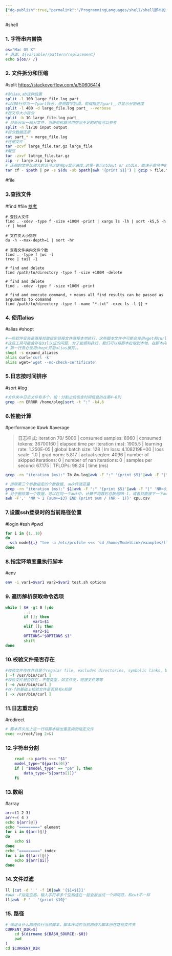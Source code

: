 ```yaml
---
{"dg-publish":true,"permalink":"/ProgrammingLanguages/shell/shell脚本的一些tricks/","noteIcon":"3"}
---
```


#shell
### 1. 字符串内替换

```bash
os="Mac OS X"
# 语法: ${variable//pattern/replacement}
echo ${os// /}
```

### 2. 文件拆分和压缩
#split 
https://stackoverflow.com/a/50606414

```bash
#默认aa,ab这种后置
split -l 100 large_file.log part_
#以400行作为一个part拆分，使用数字后缀，前缀指定为part_,并显示分割进度
split -l 400 -d large_file.log part_ --verbose
#按文件大小拆分
split -b 1G large_file.log part_
# 只拆分出一部分文件，当使用机器可用空间不足的时候可以参考
split -n l1/10 input output
#拆分数据还原
cat part_* > merge_file.log
#压缩文件
tar -zcvf large_file.tar.gz large_file
#解压
tar -zxvf latrge_file.tar.gz
zip -r large.zip large
# 压缩的文件比较大的话可以使用pv显示进度,这里-表示stdout or stdin，取决于命令中的位置，需要明确的是这不是shell内置的而是取决于具体命令的实现
tar cf - $path | pv -s $(du -sb $path|awk '{print $1}') | gzip > file.tar.gz

```

#file
### 3.查找文件
#find #file
[参考](https://www.myfreax.com/find-large-files-in-linux/)

```shell
# 查找大文件
find . -xdev -type f -size +100M -print | xargs ls -lh | sort -k5,5 -h -r | head

# 文件夹大小排序
du -h --max-depth=1 | sort -hr

# 查看文件夹内文件个数
find . -type f |wc -l
tree | tail -1

# find and delete
find /path/to/directory -type f -size +100M -delete

# find and delete
find . -xdev -type f -size +100M -print

# find and execute command, + means all find results can be passed as arguments to comamnd
find /path/to/directory -type f -name "*.txt" -exec ls -l {} +

```

### 4. 使用alias
#alias #shopt

```bash
#一些软件安装是直接拉取指定链接文件直接本地执行，这些脚本文件中可能会使用wget和curl来拉取依赖
#这些工具可能会存在ssl认证的问题，为了能顺利执行，我们可以将脚本拉取到本地，在脚本内第一行使用alias
# 第一行务必使用shopt开启alias展开。。
shopt -s expand_aliases
alias curl='curl -k'
alias wget='wget --no-check-certificate'

```

### 5.日志按时间排序
#sort #log
```bash
#文件夹中日志文件有多个，按：分割之后包含时间信息的在第4~6列
grep -rn ERROR /home/plog|sort -t ":" -k4,6

```

### 6.性能计算
#performance #awk #average
> 日志样式:
>  iteration       70/    5000 | consumed samples:         8960 | consumed tokens:     36700160 | elapsed time per iteration (ms): 1905.5 | learning rate: 1.250E-05 | global batch size:   128 | lm loss: 4.108219E+00 | loss scale: 1.0 | grad norm: 5.817 | actual seqlen:  4096 | number of skipped iterations:   0 | number of nan iterations:   0 | samples per second: 67.175 | TFLOPs: 98.24 | time (ms)
```bash
grep -rn "iteration (ms):" 7b_8m.log|awk -F ":" '{print $5}'|awk -F "|" '{print $1}' |awk '{sum+=$1} END {printf "average performance= %f tokens/s/p",sum/NR}'

# 排除第三个参数指定的个数数据, awk传递变量
grep -rn "iteration (ms):" $1|awk -F ":" '{print $5}'|awk -F "|" 'NR>dismiss {print $1}' dismiss=$3 |awk '{sum+=$1} END {printf ",avg iteration time: %fms, average performance= %f tokens/s/p\n",sum/NR, perbz*4096*1000*NR/sum}' perbz=$2
# 对于删除第一个数据，可以在同一个awk中，计算平均数时总数是NR-1，或者只直接下一个awk，总数还是NR
awk -F',' 'NR > 1 {sum+=$3} END {print sum / (NR - 1)}' cpu.csv 
```

### 7.设置ssh登录时的当前路径位置
#login #ssh #pwd
```bash
for i in {1..10}
do
  ssh node${i} "tee -a /etc/profile <<< 'cd /home/ModelLink/examples/llama2"
done

```

### 8.指定环境变量执行脚本
#env
```bash
env -i var1=$var1 var2=$var2 test.sh options

```

### 9. 遍历解析获取命令选项
```bash
while [ $# -gt 0 ];do
        ...
        if []; then
	        var1=$1
	    elif []; then
	        var2=$1
        OPTIONS="$OPTIONS $1"
        shift
done

```

### 10.校验文件是否存在
```bash
#校验文件存在并且是个regular file, excludes directories, symbolic links, block devices, character devices, etc
[ -f /usr/bin/curl ]
#校验文件是否存在，不管类型，如文件夹，链接文件等等
[ -e /usr/bin/curl ]
#在-f的基础上校验文件是否具有x权限
[ -x /usr/bin/curl ]
```

### 11.日志重定向
#redirect
```bash
# 脚本开头加上这一行将脚本输出重定向到指定文件
exec >>/root/log 2>&1

```


### 12.字符串分割

```sh
    read -ra parts <<< "$1"
    model_type="${parts[0]}"
    if [ "$model_type" == "pa" ]; then
        data_type="${parts[1]}"
    fi

```

### 13.数组
#array

```bash
arr=(1 2 3)
arr+=( 4 )
echo ${arr[@]}
echo "=========" element
for i in ${arr[@]}
do
	echo $i
done
echo "=========" index
for i in ${!arr[@]}
	echo ${arr[$i]}
done

```
### 14.文件过滤
```sh
ll |cut -d ' ' -f 10|awk '{$1=$1}1'
#awk -F指定空格，输入字符串多个空格连在一起会被当成一个间隔符，和cut不一样
ll|awk -F ' ' '{print $10}'

```

### 15. 路径

```sh
# 保证从什么路径执行当前脚本，脚本环境的当前路径为脚本所在路径文件夹
CURRENT_DIR=$(
    cd $(dirname ${BASH_SOURCE:-$0})
    pwd
)
cd $CURRENT_DIR


```